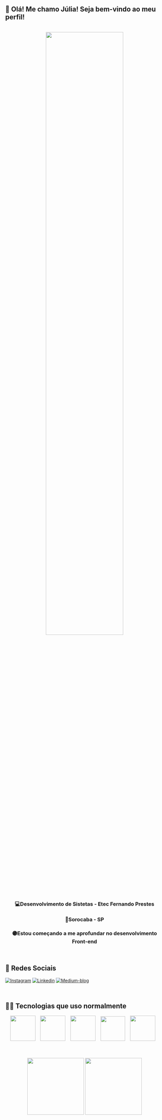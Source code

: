 ## 🙋 Olá! Me chamo Júlia! Seja bem-vindo ao meu perfil!
<br>
<!-- Sobre mim -->
<div align = "center">
  <img src="https://64.media.tumblr.com/eb385a0c897a360d7205714435a9e776/tumblr_p9b5g5lQ0U1x8dkuto1_500.gif" width="70%"/>
  <br>
  <h3>💻Desenvolvimento de Sistetas - Etec Fernando Prestes</h3>
  <h3>📍Sorocaba - SP </h3>
  <h3>🟣Estou começando a me aprofundar no desenvolvimento Front-end
  <br>
</div>

<br>

<!-- Formas de contato -->
## 📱 Redes Sociais
  [![Instagram](https://img.shields.io/badge/Instagram-E4405F?style=for-the-badge&logo=instagram&logoColor=white)](https://www.instagram.com/juliarocha460/)
  [![Linkedin](https://img.shields.io/badge/LinkedIn-0077B5?style=for-the-badge&logo=linkedin&logoColor=white)](https://www.linkedin.com/in/júlia-gonçalves-da-rocha-a15a67211/)
  [![Medium-blog](https://img.shields.io/badge/Medium-12100E?style=for-the-badge&logo=medium&logoColor=white)](https://medium.com/@juliagonca)

<br>
  
<!-- Skills -->
## 👩‍💻 Tecnologias que uso normalmente
<div align = "center">
 <img src="https://user-images.githubusercontent.com/63020408/175141245-e28663af-e826-41c5-858c-54f9d3b74f17.png" height=80> <!--html5--> &nbsp;&nbsp;
 <img src="https://user-images.githubusercontent.com/63020408/175141369-ede76c60-c903-4c5c-9937-b32d77f41232.png" height=80> <!--css3--> &nbsp;&nbsp;
 <img src="https://user-images.githubusercontent.com/63020408/175141709-fc748226-a9c2-4d80-acf6-3461c2ed0d28.png" height=80> <!--js--> &nbsp;&nbsp;
 <img src="https://img.uxwing.com/wp-content/themes/uxwing/download/brands-social-media/canva-icon.png" height=78> <!--canva--> &nbsp;&nbsp;
 <img src="https://user-images.githubusercontent.com/63020408/175141955-f4f69038-c8d0-4ae8-86c1-f8db90b65ea0.png" height=80> <!--git--> &nbsp;&nbsp;
</div>
  
<br>
<br>
<br>
  
<!-- Status -->
<div align = "center">
<img height="180em" src="https://github-readme-stats.vercel.app/api?username=JuGonca&show_icons=true&theme=dracula"/>
<img height="180em" src="https://github-readme-stats.vercel.app/api/top-langs/?username=JuGonca&layout=compact&theme=dracula" />
</div>
